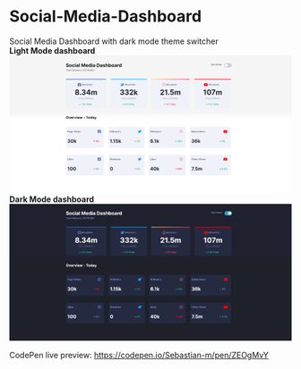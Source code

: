# Social-Media-Dashboard
Social Media Dashboard with dark mode theme switcher       
<b>Light Mode dashboard</b>  
![](/readme%20Images/2020-11-23.png)  
<b>Dark Mode dashboard</b>
![](/readme%20Images/2020-11-23%20(1).png)  

CodePen live preview: https://codepen.io/Sebastian-m/pen/ZEOgMvY

